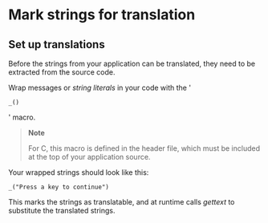 # Mark strings for translation

## Set up translations

[]()

Before the strings from your application can be translated, they need to
be extracted from the source code.

Wrap messages or *string literals* in your code with the '

    _()

' macro.

> **Note**
> 
> For C, this macro is defined in the header file, which must be
> included at the top of your application source.

Your wrapped strings should look like this:

    _("Press a key to continue")

This marks the strings as translatable, and at runtime calls *gettext*
to substitute the translated strings.
